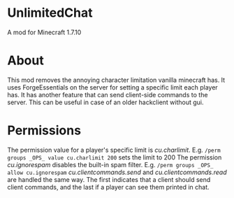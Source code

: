 UnlimitedChat
===================

A mod for Minecraft 1.7.10

# About
This mod removes the annoying character limitation vanilla minecraft has. It uses ForgeEssentials on the server for setting a specific limit each player has. It has another feature that can send client-side commands to the server. This can be useful in case of an older hackclient without gui.

# Permissions 
The permission value for a player's specific limit is _cu.charlimit_. E.g. `/perm groups _OPS_ value cu.charlimit 200` sets the limit to 200
The permission _cu.ignorespam_ disables the built-in spam filter. E.g. `/perm groups _OPS_ allow cu.ignorespam` 
_cu.clientcommands.send_ and _cu.clientcommands.read_ are handled the same way. The first indicates that a client should send client commands, and the last if a player can see them printed in chat.
